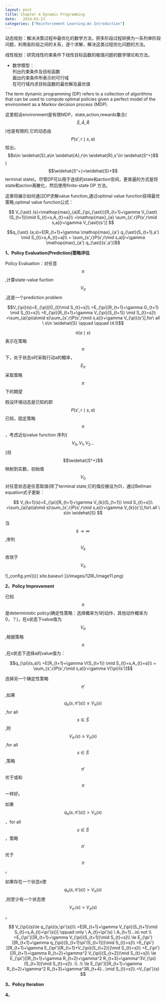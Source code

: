 ```yaml
---
layout: post
title: Chapter 4 Dynamic Programming
date:   2019-03-23
categories: ["Reinforcement Learning:An Introduction"]
---
```


动态规划：解决决策过程中最优化的数学方法，把多阶段过程转换为一系列单阶段问题，利用各阶段之间的关系，逐个求解，解决这类过程优化问题的方法。  

线性规划：研究线性约束条件下线性目标函数的极值问题的数学理论和方法。  
+ 数学模型：  
列出约束条件及目标函数   
画出约束条件所表示的可行域   
在可行域内求目标函数的最优解及最优值  

The term dynamic programming (DP) refers to a collection of algorithms that can be used to compute optimal policies given a perfect model of the environment as a Markov decision process (MDP).

这里假设environment是有限MDP，state,action,rewards集合($$\widehat{S},\widehat{A},\widehat{R}$$)也是有限的,它的动态由$$P(s',r\mid s,a)$$给出，$$s\in \widehat{S},a\in \widehat{A},r\in \widehat{R},s'\in \widehat{S^+}$$($$\widehat{S^+}=\widehat{S}+$$terminal state)。尽管DP可以用于连续的state和action空间，更普遍的方式是将state和action离散化，然后使用finite-state DP 方法。

这章将展示如何通过DP求解value function,通过optimal value function获得最优策略,optimal value function公式：  

$$
V_{\ast} (s)=\mathop{max}_{a}E_{\pi_{\ast}}[R_{t+1}+\gamma V_{\ast}(S_{t+1})\mid S_{t}=s,A_{t}=a]\\
=\mathop{max}_{a} \sum_{s',r}P(s',r\mid s,a)[r+\gamma V_{\ast}(s')]
$$  

$$q_{\ast} (a,s)=E[R_{t+1}+\gamma \mathop{max}_{a'} q_{\ast}(S_{t+1},a') \mid S_{t}=s,A_{t}=a]\\
= \sum_{s',r}P(s',r\mid s,a)[r+\gamma \mathop{max}_{a'}  q_{\ast}(s',a')]$$


**1、Policy Evaluation(Prediction)策略评估**  

Policy Evaluation：对任意$$\pi$$,计算state-value fuction $$V_{\pi}$$,这是一个prediction problem  

$$V_{\pi}(s)=E_{\pi}[G_{t}\mid S_{t}=s]\\
=E_{\pi}[R_{t+1}+\gamma G_{t+1} \mid S_{t}=s]\\
=E_{\pi}[R_{t+1}+\gamma V_{\pi}(S_{t+1}) \mid S_{t}=s]\\
=\sum_{a}\pi(a\mid s)\sum_{s',r}P(s',r\mid s,a)[r+\gamma V_{\pi}(s')],for\ all \ s\in  \widehat{S}  \qquad  \qquad (4.1)$$   


$$\pi(a\mid s)$$表示在策略$$\pi$$下，处于状态s时采取行动a的概率，$$E_{\pi}$$采取策略$$\pi$$下的期望  

假设环境动态是已知的即$$P(s',r\mid s,a)$$已知，固定策略$$\pi$$，考虑近似value function 序列{$$V_{0},V_{1},V_{2}...$$}将$$\widehat{S^+}$$映射到实数，初始值$$V_{0}$$对任意状态是任意取值(除了terminal state,它的值应被设为0)，通过Bellman equation式子更新：

$$
V_{k+1}(s)=E_{\pi}[R_{t+1}+\gamma V_{k}(S_{t+1}) \mid S_{t}=s]\\
=\sum_{a}\pi(a\mid s)\sum_{s',r}P(s',r\mid s,a)[r+\gamma V_{k}(s')],for\ all \ s\in  \widehat{S}
$$  

当$$k \to \infty$$,序列$${V_{k}}$$收敛于$$V_{\pi}$$  

![_config.yml]({{ site.baseurl }}/images/12RL/image11.png)  

**2、Policy Improvement**   

已知$$\pi$$是deterministic policy(确定性策略：选择概率为1的动作，其他动作概率为0，？)，在s状态下value值为$$V_{\pi}$$,根据策略$$\pi$$,在s状态下选择a的value值为：

$$q_{\pi}(s,a)\\
=E[R_{t+1}+\gamma V(S_{t+1}) \mid S_{t}=s,A_{t}=a]\\
= \sum_{s',r}P(s',r\mid s,a)[r+\gamma V{\pi}(s')]$$

选择另一个确定性策略$$\pi'$$,如果$$q_{\pi}(s,\pi'(s)) \ge V_{\pi}(s)$$,for all $$s \in \widehat{S}$$,则$$V_{\pi'}(s)\ge V_{\pi}(s)$$,for all $$s \in \widehat{S}$$,策略$$\pi'$$优于或和$$\pi$$一样好。     

如果$$q_{\pi}(s,\pi'(s)) > V_{\pi}(s)$$，for all $$s \in \widehat{S}$$，策略$$\pi'$$优于$$\pi$$。  

如果存在一个状态s使$$q_{\pi}(s,\pi'(s)) > V_{\pi}(s)$$,则至少有一个状态使$$V_{\pi'}(s) > V_{\pi}(s)$$。    

$$
V_{\pi}(s)\le q_{\pi}(s,\pi'(s))\\
=E[R_{t+1}+\gamma V_{\pi}(S_{t+1}\mid S_{t}=s,A_{t}=\pi'(s))]  \qquad only \ A_{t}=\pi'(s) \ A_{t+1}...is\ not \\
=E_{\pi'}[[R_{t+1}+\gamma V_{\pi}(S_{t+1})\mid S_{t}=s]\\
\le E_{\pi'}[[R_{t+1}+\gamma q_{\pi}(S_{t+1}\pi'(S_{t+1}))\mid S_{t}=s]\\
=E_{\pi'}[[R_{t+1}+\gamma E_{\pi'}[R_{t+1}+V_{\pi}(S_{t+2})]\mid S_{t}=s]\\
=E_{\pi'}[[R_{t+1}+\gamma R_{t+2}+\gamma^2 V_{\pi}(S_{t+2})\mid S_{t}=s]\\
\le E_{\pi'}[[R_{t+1}+\gamma R_{t+2}+\gamma^2 R_{t+3}+\gamma^3V_{\pi}(S_{t+3})\mid S_{t}=s]\\
.\\
.\\
\le E_{\pi'}[[R_{t+1}+\gamma R_{t+2}+\gamma^2 R_{t+3}+\gamma^3R_{t+4}...\mid S_{t}=s]\\
=V_{\pi'}(s)
$$





**3、Policy Iteration**  

**4、**
